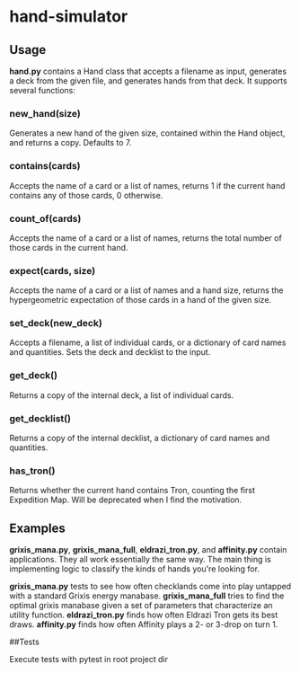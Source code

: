 # hand-simulator

## Usage

__hand.py__ contains a Hand class that accepts a filename as input, generates a deck from the given file, and generates hands from that deck. It supports several functions:

### new_hand(size)

Generates a new hand of the given size, contained within the Hand object, and returns a copy. Defaults to 7. 

### contains(cards)

Accepts the name of a card or a list of names, returns 1 if the current hand contains any of those cards, 0 otherwise.

### count_of(cards)

Accepts the name of a card or a list of names, returns the total number of those cards in the current hand. 

### expect(cards, size)

Accepts the name of a card or a list of names and a hand size, returns the hypergeometric expectation of those cards in a hand of the given size.

### set_deck(new_deck)

Accepts a filename, a list of individual cards, or a dictionary of card names and quantities. Sets the deck and decklist to the input. 

### get_deck()

Returns a copy of the internal deck, a list of individual cards.

### get_decklist()

Returns a copy of the internal decklist, a dictionary of card names and quantities. 

### has_tron()

Returns whether the current hand contains Tron, counting the first Expedition Map. Will be deprecated when I find the motivation. 

## Examples

__grixis_mana.py__, __grixis_mana_full__, __eldrazi_tron.py__, and __affinity.py__ contain applications. They all work essentially the same way. The main thing is implementing logic to classify the kinds of hands you're looking for. 

__grixis_mana.py__ tests to see how often checklands come into play untapped with a standard Grixis energy manabase. __grixis_mana_full__ tries to find the optimal grixis manabase given a set of parameters that characterize an utility function. __eldrazi_tron.py__ finds how often Eldrazi Tron gets its best draws. __affinity.py__ finds how often Affinity plays a 2- or 3-drop on turn 1. 

##Tests

Execute tests with pytest in root project dir